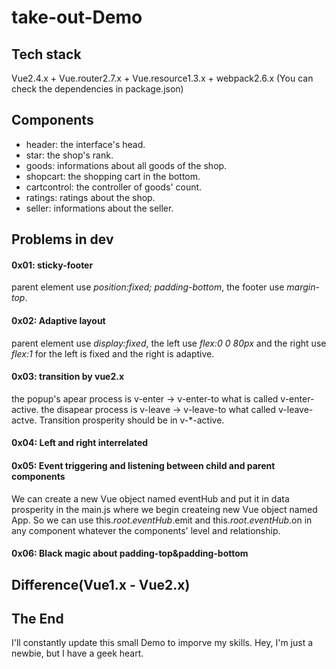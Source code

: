 # take-out-Demo

## Tech stack
Vue2.4.x + Vue.router2.7.x + Vue.resource1.3.x + webpack2.6.x (You can check the dependencies in package.json)

## Components
- header: the interface's head.
- star: the shop's rank.
- goods: informations about all goods of the shop.
- shopcart: the shopping cart in the bottom.
- cartcontrol: the controller of  goods' count.
- ratings: ratings about the shop.
- seller: informations about the seller.

## Problems in dev
#### 0x01: sticky-footer
parent element use *position:fixed; padding-bottom*, the footer use *margin-top*.

#### 0x02: Adaptive layout
parent element use *display:fixed*, the left use *flex:0 0 80px* and the right use *flex:1* for the left is fixed and the right is adaptive.

#### 0x03: transition by vue2.x
the popup's apear process is v-enter -> v-enter-to what is called v-enter-active. the disapear process is v-leave -> v-leave-to what called v-leave-actve. Transition prosperity should be in v-\*-active.

#### 0x04: Left and right interrelated


#### 0x05: Event triggering and listening between child and parent components
We can create a new Vue object named eventHub and put it in data prosperity in the main.js where we begin createing new Vue object named App. So we can use this.$root.eventHub.$emit and this.$root.eventHub.$on in any component whatever the components' level and relationship.

#### 0x06: Black magic about padding-top&padding-bottom


## Difference(Vue1.x - Vue2.x)


## The End
I'll constantly update this small Demo to imporve my skills. Hey, I'm just a newbie, but I have a geek heart.
